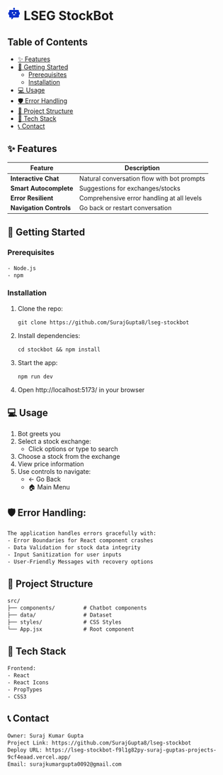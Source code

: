 # ![StockBot Logo](./public/bot-30.png) LSEG StockBot

## Table of Contents
- [✨ Features](#-features)
- [🚀 Getting Started](#-getting-started)
  - [Prerequisites](#prerequisites)
  - [Installation](#installation)
- [💻 Usage](#-usage)
- [🛡️ Error Handling](#️-error-handling)
- [📂 Project Structure](#-project-structure)
- [🧰 Tech Stack](#-tech-stack)
- [📞 Contact](#-contact)

## ✨ Features

| Feature | Description |
|---------|-------------|
| **Interactive Chat** | Natural conversation flow with bot prompts |
| **Smart Autocomplete** | Suggestions for exchanges/stocks |
| **Error Resilient** | Comprehensive error handling at all levels |
| **Navigation Controls** | Go back or restart conversation |

## 🚀 Getting Started

### Prerequisites
    - Node.js
    - npm

### Installation
1. Clone the repo:
   ```
   git clone https://github.com/SurajGupta8/lseg-stockbot
   ```
2. Install dependencies:
    ```
    cd stockbot && npm install
    ```
3. Start the app:
    ```
    npm run dev
    ```
4. Open http://localhost:5173/ in your browser


## 💻 Usage

1. Bot greets you
2. Select a stock exchange:
   - Click options or type to search
3. Choose a stock from the exchange
4. View price information
5. Use controls to navigate:
   - ← Go Back
   - 🏠 Main Menu

## 🛡️ Error Handling: 
    The application handles errors gracefully with:
    - Error Boundaries for React component crashes
    - Data Validation for stock data integrity
    - Input Sanitization for user inputs
    - User-Friendly Messages with recovery options

## 📂 Project Structure
    src/
    ├── components/         # Chatbot components
    ├── data/               # Dataset
    ├── styles/             # CSS Styles
    └── App.jsx             # Root component


## 🧰 Tech Stack
    Frontend:
    - React
    - React Icons
    - PropTypes
    - CSS3

## 📞 Contact
    Owner: Suraj Kumar Gupta
    Project Link: https://github.com/SurajGupta8/lseg-stockbot
    Deploy URL: https://lseg-stockbot-f9l1g82py-suraj-guptas-projects-9cf4eaad.vercel.app/
    Email: surajkumargupta0092@gmail.com